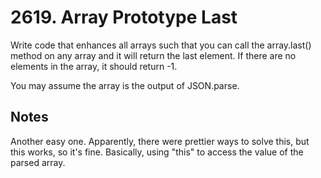 # 2619. Array Prototype Last

Write code that enhances all arrays such that you can call the array.last() method on any array and it will return the last element. If there are no elements in the array, it should return -1.

You may assume the array is the output of JSON.parse.
 
## Notes

Another easy one. Apparently, there were prettier ways to solve this, but this works, so it's fine.
Basically, using "this" to access the value of the parsed array.